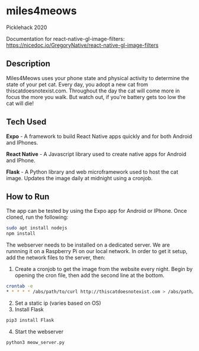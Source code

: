 # miles4meows

Picklehack 2020

Documentation for react-native-gl-image-filters:
https://nicedoc.io/GregoryNative/react-native-gl-image-filters


## Description
Miles4Meows uses your phone state and physical activity to determine the state of your pet cat. Every day, you adopt a new cat from thiscatdoesnotexist.com. Throughout the day the cat will come more in focus the more you walk. But watch out, if you're battery gets too low the cat will die!

## Tech Used
**Expo** - A framework to build React Native apps quickly and for both Android and IPhones. 

**React Native** - A Javascript library used to create native apps for Android and IPhone.

**Flask** - A Python library and web microframework used to host the cat image. Updates the image daily at midnight using a cronjob.

## How to Run
The app can be tested by using the Expo app for Android or IPhone. Once cloned, run the following:
```bash
sudo apt install nodejs
npm install
```

The webserver needs to be installed on a dedicated server. We are runnning it on a Raspberry Pi on our local network. In order to get it setup, add the network files to the server, then:
1. Create a cronjob to get the image from the website every night. Begin by opening the cron file, then add the second line at the bottom.
```bash
crontab -e
* * * * * /abs/path/to/curl http://thiscatdoesnotexist.com > /abs/path/to/networkfiles
```
2. Set a static ip (varies based on OS)
3. Install Flask
```bash
pip3 install Flask
```
4. Start the webserver
```bash
python3 meow_server.py
```